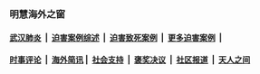 
### 明慧海外之窗

####  [武汉肺炎](indexes/365.md?t=01201500) &nbsp;|&nbsp;  [迫害案例综述](indexes/328.md?t=01201500) &nbsp;|&nbsp; [迫害致死案例](indexes/277.md?t=01201500)  &nbsp;|&nbsp; [更多迫害案例](indexes/81.md?t=01201500)  &nbsp;|&nbsp; 
####  [时事评论](indexes/251.md?t=01201500) &nbsp;|&nbsp; [海外简讯](indexes/245.md?t=01201500)&nbsp;|&nbsp;  [社会支持](indexes/140.md?t=01201500) &nbsp;|&nbsp; [褒奖决议](indexes/282.md?t=01201500) &nbsp;|&nbsp; [社区报道](indexes/91.md?t=01201500)  &nbsp;|&nbsp; [天人之间](indexes/78.md?t=01201500) 

